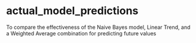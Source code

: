 # actual_model_predictions
To compare the effectiveness of the Naive Bayes model, Linear Trend, and a Weighted Average combination for predicting future values
